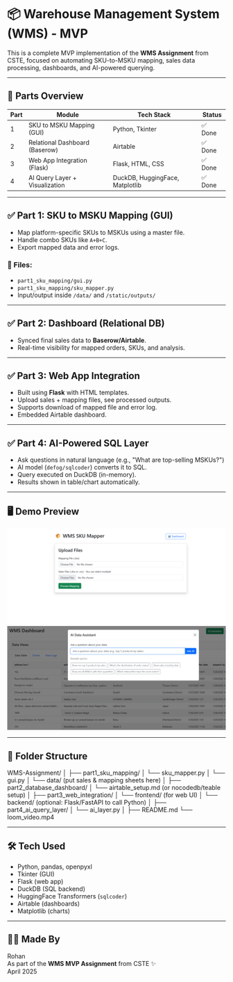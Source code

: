 # 📦 Warehouse Management System (WMS) - MVP

This is a complete MVP implementation of the **WMS Assignment** from CSTE, focused on automating SKU-to-MSKU mapping, sales data processing, dashboards, and AI-powered querying.

---

## 🧩 Parts Overview

| Part | Module                              | Tech Stack        | Status |
|------|-------------------------------------|-------------------|--------|
| 1    | SKU to MSKU Mapping (GUI)           | Python, Tkinter   | ✅ Done |
| 2    | Relational Dashboard (Baserow)      |  Airtable | ✅ Done |
| 3    | Web App Integration (Flask)         | Flask, HTML, CSS  | ✅ Done |
| 4    | AI Query Layer + Visualization      | DuckDB, HuggingFace, Matplotlib | ✅ Done |

---

## ✅ Part 1: SKU to MSKU Mapping (GUI)

- Map platform-specific SKUs to MSKUs using a master file.
- Handle combo SKUs like `A+B+C`.
- Export mapped data and error logs.

### 📂 Files:
- `part1_sku_mapping/gui.py`
- `part1_sku_mapping/sku_mapper.py`
- Input/output inside `/data/` and `/static/outputs/`

---

## ✅ Part 2: Dashboard (Relational DB)

- Synced final sales data to **Baserow/Airtable**.
- Real-time visibility for mapped orders, SKUs, and analysis.

---

## ✅ Part 3: Web App Integration

- Built using **Flask** with HTML templates.
- Upload sales + mapping files, see processed outputs.
- Supports download of mapped file and error log.
- Embedded Airtable dashboard.

---

## ✅ Part 4: AI-Powered SQL Layer

- Ask questions in natural language (e.g., "What are top-selling MSKUs?")
- AI model (`defog/sqlcoder`) converts it to SQL.
- Query executed on DuckDB (in-memory).
- Results shown in table/chart automatically.

---

## 🖥️ Demo Preview

![](static/screenshots/home.png)  
![](static/screenshots/ai-dashboard.png)  

---

## 📁 Folder Structure

WMS-Assignment/
│
├── part1_sku_mapping/
│   └── sku_mapper.py
│   └── gui.py
│   └── data/ (put sales & mapping sheets here)
│
├── part2_database_dashboard/
│   └── airtable_setup.md (or nocodedb/teable setup)
│
├── part3_web_integration/
│   └── frontend/ (for web UI)
│   └── backend/ (optional: Flask/FastAPI to call Python)
│
├── part4_ai_query_layer/
│   └── ai_layer.py
│
├── README.md
└── loom_video.mp4


---

## 🛠 Tech Used

- Python, pandas, openpyxl
- Tkinter (GUI)
- Flask (web app)
- DuckDB (SQL backend)
- HuggingFace Transformers (`sqlcoder`)
- Airtable  (dashboards)
- Matplotlib (charts)

---

## 👨‍💻 Made By

Rohan  
As part of the **WMS MVP Assignment** from CSTE ✨  
April 2025  
